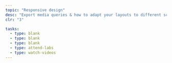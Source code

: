 ```yaml
---
topic: "Responsive design"
desc: "Export media queries & how to adapt your layouts to different screen sizes with more drastic adjustments."
clr: "3"

tasks:
  - type: blank
  - type: blank
  - type: blank
  - type: attend-labs
  - type: watch-videos
---
```

